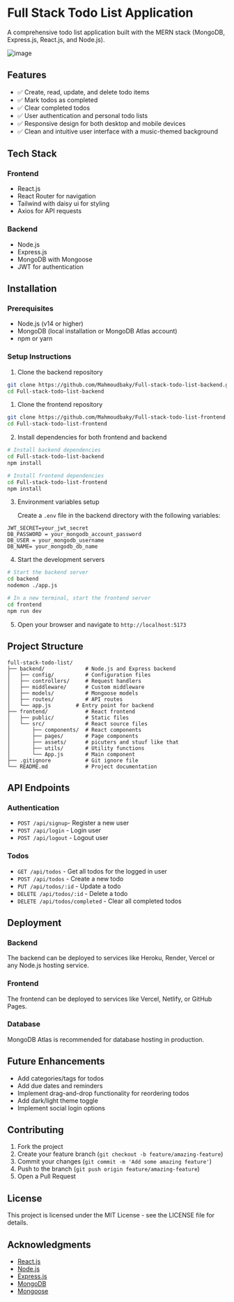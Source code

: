 # Full Stack Todo List Application

A comprehensive todo list application built with the MERN stack (MongoDB, Express.js, React.js, and Node.js).

![image](https://github.com/user-attachments/assets/36b7e0be-6310-4537-bc80-14a34bdba83b)

## Features

- ✅ Create, read, update, and delete todo items
- ✅ Mark todos as completed
- ✅ Clear completed todos
- ✅ User authentication and personal todo lists
- ✅ Responsive design for both desktop and mobile devices
- ✅ Clean and intuitive user interface with a music-themed background

## Tech Stack

### Frontend
- React.js
- React Router for navigation
- Tailwind with daisy ui for styling
- Axios for API requests

### Backend
- Node.js
- Express.js
- MongoDB with Mongoose
- JWT for authentication

## Installation

### Prerequisites
- Node.js (v14 or higher)
- MongoDB (local installation or MongoDB Atlas account)
- npm or yarn

### Setup Instructions

1. Clone the backend repository
```bash
git clone https://github.com/Mahmoudbaky/Full-stack-todo-list-backend.git
cd Full-stack-todo-list-backend
```

1. Clone the frontend repository
```bash
git clone https://github.com/Mahmoudbaky/Full-stack-todo-list-frontend.git
cd Full-stack-todo-list-frontend
```

2. Install dependencies for both frontend and backend
```bash
# Install backend dependencies
cd Full-stack-todo-list-backend
npm install

# Install frontend dependencies
cd Full-stack-todo-list-frontend
npm install
```

3. Environment variables setup
   
   Create a `.env` file in the backend directory with the following variables:
```
JWT_SECRET=your_jwt_secret
DB_PASSWORD = your_mongodb_account_password
DB_USER = your_mongodb_username
DB_NAME= your_mongodb_db_name
```

4. Start the development servers

```bash
# Start the backend server
cd backend
nodemon ./app.js

# In a new terminal, start the frontend server
cd frontend
npm run dev
```

5. Open your browser and navigate to `http://localhost:5173`

## Project Structure

```
full-stack-todo-list/
├── backend/             # Node.js and Express backend
│   ├── config/          # Configuration files
│   ├── controllers/     # Request handlers
│   ├── middleware/      # Custom middleware
│   ├── models/          # Mongoose models
│   ├── routes/          # API routes
│   └── app.js        # Entry point for backend
├── frontend/            # React frontend
│   ├── public/          # Static files
│   └── src/             # React source files
│       ├── components/  # React components
│       ├── pages/       # Page components
│       ├── assets/      # picuters and stuuf like that
│       ├── utils/       # Utility functions
│       └── App.js       # Main component
├── .gitignore           # Git ignore file
└── README.md            # Project documentation
```

## API Endpoints

### Authentication
- `POST /api/signup`- Register a new user
- `POST /api/login` - Login user
- `POST /api/logout` - Logout user

### Todos
- `GET /api/todos` - Get all todos for the logged in user
- `POST /api/todos` - Create a new todo
- `PUT /api/todos/:id` - Update a todo
- `DELETE /api/todos/:id` - Delete a todo
- `DELETE /api/todos/completed` - Clear all completed todos

## Deployment

### Backend
The backend can be deployed to services like Heroku, Render, Vercel or any Node.js hosting service.

### Frontend
The frontend can be deployed to services like Vercel, Netlify, or GitHub Pages.

### Database
MongoDB Atlas is recommended for database hosting in production.

## Future Enhancements

- Add categories/tags for todos
- Add due dates and reminders
- Implement drag-and-drop functionality for reordering todos
- Add dark/light theme toggle
- Implement social login options

## Contributing

1. Fork the project
2. Create your feature branch (`git checkout -b feature/amazing-feature`)
3. Commit your changes (`git commit -m 'Add some amazing feature'`)
4. Push to the branch (`git push origin feature/amazing-feature`)
5. Open a Pull Request

## License

This project is licensed under the MIT License - see the LICENSE file for details.

## Acknowledgments

- [React.js](https://reactjs.org/)
- [Node.js](https://nodejs.org/)
- [Express.js](https://expressjs.com/)
- [MongoDB](https://www.mongodb.com/)
- [Mongoose](https://mongoosejs.com/)
